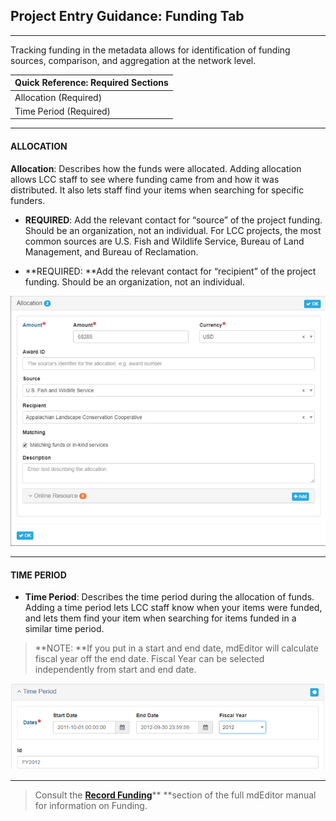 ## Project Entry Guidance: Funding Tab

---

Tracking funding in the metadata allows for identification of funding sources, comparison, and aggregation at the network level.

| **Quick Reference: Required Sections** |
| :--- |
| Allocation \(Required\) |
| Time Period \(Required\) |

---

#### **ALLOCATION**

**Allocation**: Describes how the funds were allocated. Adding allocation allows LCC staff to see where funding came from and how it was distributed. It also lets staff find your items when searching for specific funders.

* **REQUIRED**: Add the relevant contact for “source” of the project funding. Should be an organization, not an individual. For LCC projects, the most common sources are U.S. Fish and Wildlife Service, Bureau of Land Management, and Bureau of Reclamation.

* **REQUIRED: **Add the relevant contact for “recipient” of the project funding. Should be an organization, not an individual.

![](/assets/Allocationg_Screenshot.png)

---

#### TIME PERIOD

* **Time Period**: Describes the time period during the allocation of funds. Adding a time period lets LCC staff know when your items were funded, and lets them find your item when searching for items funded in a similar time period.

> **NOTE: **If you put in a start and end date, mdEditor will calculate fiscal year off the end date. Fiscal Year can be selected independently from start and end date.

![](/assets/Time_Period.png)

---

> Consult the [**Record Funding**](https://adiwg.gitbooks.io/mdeditor/content/record/edit/record-funding.html)** **section of the full mdEditor manual for information on Funding.



